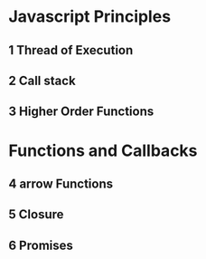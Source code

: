 # Javascript Principles
## 1 Thread of Execution
## 2 Call stack
## 3 Higher Order Functions 
#  Functions and Callbacks
## 4 arrow Functions
## 5 Closure
## 6 Promises
